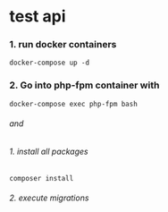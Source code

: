 # test api
### 1. run docker containers
`docker-compose up -d`
### 2. Go into php-fpm container with
`docker-compose exec php-fpm bash`
###### and
###### 1. install all packages
`composer install`
###### 2. execute migrations